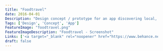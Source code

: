 ```yaml
---
title: "Foodtravel"
date: 2016-04-01
Description: "Design concept / prototype for an app discovering local, nearby restaurants and bars. Showing different locations with their custom menus and ratings. Made for an Adobe competition using the Adobe XD beta."
Tags: ['Design', 'Concept', 'App']
FeatureImage: "foodtravel.png"
FeatureImageDescription: "Foodtravel - Screenshot"
Links: ['<a target="_blank" rel="noopener" href="https://www.behance.net/gallery/35127337/Adobe-XD-Travel-App-Foodtravel">Behance project</a>']
draft: false
---
```

